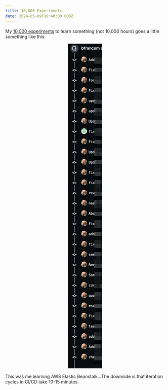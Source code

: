 ```yaml
---
title: 10,000 Experiments
date: 2024-05-09T10:40:00.000Z
---
```

My [10,000 experiments](https://www.goodreads.com/book/show/53746011-skip-the-line) to learn something (not 10,000 hours) goes a little something like this:

<center>

![](/images/uploads/10k_experiments.png)

</center>

This was me learning AWS Elastic Beanstalk...The downside is that iteration cycles in CI/CD take 10-15 minutes.
